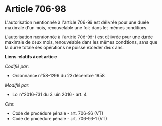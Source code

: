 # Article 706-98

L'autorisation mentionnée à l'article 706-96 est délivrée pour une durée maximale d'un mois, renouvelable une fois dans les
mêmes conditions. 

L'autorisation mentionnée à l'article 706-96-1 est délivrée pour une durée maximale de deux mois, renouvelable dans les mêmes
conditions, sans que la durée totale des opérations ne puisse excéder deux ans.

**Liens relatifs à cet article**

_Codifié par_:

  - Ordonnance n°58-1296 du 23 décembre 1958

_Modifié par_:

  - Loi n°2016-731 du 3 juin 2016 - art. 4

_Cite_:

  - Code de procédure pénale - art. 706-96 (VT)
  - Code de procédure pénale - art. 706-96-1 (VT)

